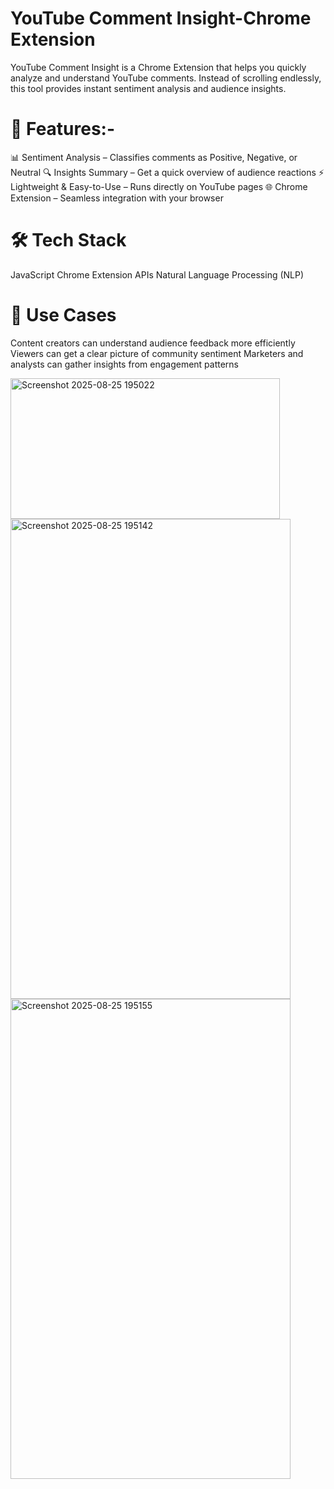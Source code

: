 # YouTube Comment Insight-Chrome Extension
YouTube Comment Insight is a Chrome Extension that helps you quickly analyze and understand YouTube comments. Instead of scrolling endlessly, this tool provides instant sentiment analysis and audience insights.

# 🚀 Features:- 
📊 Sentiment Analysis – Classifies comments as Positive, Negative, or Neutral
🔍 Insights Summary – Get a quick overview of audience reactions
⚡ Lightweight & Easy-to-Use – Runs directly on YouTube pages
🌐 Chrome Extension – Seamless integration with your browser

# 🛠️ Tech Stack
JavaScript
Chrome Extension APIs
Natural Language Processing (NLP)

# 📌 Use Cases
Content creators can understand audience feedback more efficiently Viewers can get a clear picture of community sentiment Marketers and analysts can gather insights from engagement patterns

<img width="431" height="225" alt="Screenshot 2025-08-25 195022" src="https://github.com/user-attachments/assets/8a410ef4-75f1-4fc4-bff8-c6c3c84e7d48" />
<img width="448" height="768" alt="Screenshot 2025-08-25 195142" src="https://github.com/user-attachments/assets/0b54b006-1637-4ec2-9cb2-8fe85693b89f" />
<img width="448" height="768" alt="Screenshot 2025-08-25 195155" src="https://github.com/user-attachments/assets/d3015680-8d1e-4193-8119-caa39dfc3a37" />





